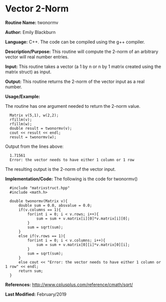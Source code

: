 # Vector 2-Norm

**Routine Name:**           twonormv

**Author:** Emily Blackburn

**Language:** C++. The code can be compiled using the g++ compiler.


**Description/Purpose:** This routine will compute the 2-norm of an arbitrary vector will real number entries. 

**Input:** This routine takes a vector (a 1 by n or n by 1 matrix created using the matrix struct) as input.

**Output:** This routine returns the 2-norm of the vector input as a real number.

**Usage/Example:**

The routine has one argument needed to return the 2-norm value.

      Matrix v(5,1), w(2,2);
      rfillm(v);
      rfillm(w);
      double result = twonormv(v);
      cout << result << endl;
      result = twonormv(w);

Output from the lines above:

      1.71561
      Error: the vector needs to have either 1 column or 1 row

The resulting output is the 2-norm of the vector input.

**Implementation/Code:** The following is the code for twonormv()

      #include "matrixstruct.hpp"
      #include <math.h>

      double twonormv(Matrix v){
          double sum = 0.0, absvalue = 0.0;
          if(v.columns == 1){
              for(int i = 0; i < v.rows; i++){
                  sum = sum + v.matrix[i][0]*v.matrix[i][0];
              }
              sum = sqrt(sum);
          }
          else if(v.rows == 1){
              for(int i = 0; i < v.columns; i++){
                  sum = sum + v.matrix[0][i]*v.matrix[0][i];
              }
              sum = sqrt(sum);
          }
          else cout << "Error: the vector needs to have either 1 column or 1 row" << endl;
          return sum;
      }
      
 **References:** <http://www.cplusplus.com/reference/cmath/sqrt/>

**Last Modified:** February/2019
